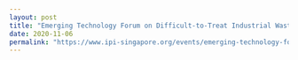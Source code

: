 ```yaml
---
layout: post
title: "Emerging Technology Forum on Difficult-to-Treat Industrial Wastewater<br>[Webinar]"
date: 2020-11-06
permalink: "https://www.ipi-singapore.org/events/emerging-technology-forum-difficult-treat-industrial-wastewater"
---
```

